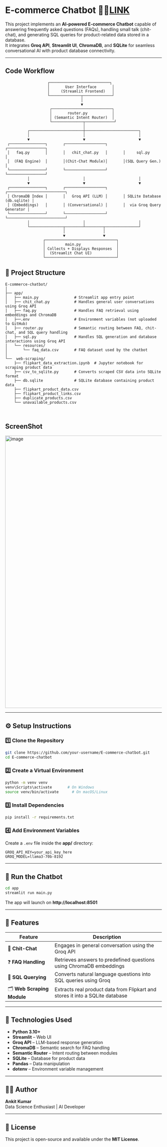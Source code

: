 # E-commerce Chatbot 🛒🤖[LINK](https://flipkart-chatbot.streamlit.app/)

This project implements an **AI-powered E-commerce Chatbot** capable of answering frequently asked questions (FAQs), handling small talk (chit-chat), and generating SQL queries for product-related data stored in a database.  
It integrates **Groq API**, **Streamlit UI**, **ChromaDB**, and **SQLite** for seamless conversational AI with product database connectivity.

---
## Code Workflow


```
                   ┌───────────────────────────┐
                   │       User Interface       │
                   │     (Streamlit Frontend)   │
                   └──────────────┬─────────────┘
                                  │
                                  ▼
                    ┌───────────────────────────┐
                    │       router.py           │
                    │ (Semantic Intent Router)  │
                    └──────────────┬─────────────┘
                                   │
          ┌────────────────────────┼────────────────────────┐
          │                        │                        │
          ▼                        ▼                        ▼
 ┌────────────────┐       ┌──────────────────┐       ┌─────────────────┐
 │   faq.py       │       │   chit_chat.py   │       │     sql.py      │
 │  (FAQ Engine)  │       │(Chit-Chat Module)│       │(SQL Query Gen.) │
 └────────────────┘       └──────────────────┘       └─────────────────┘
          │                        │                        │
          ▼                        ▼                        ▼
 ┌────────────────┐       ┌──────────────────┐       ┌──────────────────────────┐
 │ ChromaDB Index │       │   Groq API (LLM) │       │ SQLite Database (db.sqlite) │
 │ (Embeddings)   │       │ (Conversational) │       │  via Groq Query Generator │
 └────────────────┘       └──────────────────┘       └──────────────────────────┘
          │                        │                        │
          └───────────────┬────────┴────────┬───────────────┘
                          │                 │
                          ▼                 ▼
                 ┌────────────────────────────────┐
                 │         main.py                │
                 │ Collects + Displays Responses  │
                 │  (Streamlit Chat UI)           │
                 └────────────────────────────────┘

```
## 📁 Project Structure

```
E-commerce-chatbot/
│
├── app/
│   ├── main.py                # Streamlit app entry point
│   ├── chit_chat.py           # Handles general user conversations using Groq API
│   ├── faq.py                 # Handles FAQ retrieval using embeddings and ChromaDB
│   ├──.env                    # Environment variables (not uploaded to GitHub)
│   ├── router.py              # Semantic routing between FAQ, chit-chat, and SQL query handling
│   ├── sql.py                 # Handles SQL generation and database interactions using Groq API
│   └── resources/
│       └── faq_data.csv       # FAQ dataset used by the chatbot
│
└──  web-scraping/
    ├── flipkart_data_extraction.ipynb  # Jupyter notebook for scraping product data
    ├── csv_to_sqlite.py       # Converts scraped CSV data into SQLite format
    ├── db.sqlite              # SQLite database containing product data
    ├── flipkart_product_data.csv
    ├── flipkart_product_links.csv
    ├── duplicate_products.csv
    └── unavailable_products.csv
 
                      
```
## ScreenShot 


<img width="1916" height="872" alt="image" src="https://github.com/user-attachments/assets/15e6bb76-961d-4560-a91a-627b89b39004" />

---

## ⚙️ Setup Instructions

### 1️⃣ Clone the Repository
```bash
git clone https://github.com/your-username/E-commerce-chatbot.git
cd E-commerce-chatbot
```

### 2️⃣ Create a Virtual Environment
```bash
python -m venv venv
venv\Scripts\activate       # On Windows
source venv/bin/activate      # On macOS/Linux
```

### 3️⃣ Install Dependencies
```bash
pip install -r requirements.txt
```

### 4️⃣ Add Environment Variables

Create a `.env` file inside the **app/** directory:

```
GROQ_API_KEY=your_api_key_here
GROQ_MODEL=llama3-70b-8192
```

---

## 🚀 Run the Chatbot

```bash
cd app
streamlit run main.py
```

The app will launch on **http://localhost:8501**

---

## 🧠 Features

| Feature | Description |
|----------|-------------|
| 💬 **Chit-Chat** | Engages in general conversation using the Groq API |
| ❓ **FAQ Handling** | Retrieves answers to predefined questions using ChromaDB embeddings |
| 🧾 **SQL Querying** | Converts natural language questions into SQL queries using Groq |
| 🗂️ **Web Scraping Module** | Extracts real product data from Flipkart and stores it into a SQLite database |

---

## 🧩 Technologies Used

- **Python 3.10+**
- **Streamlit** – Web UI
- **Groq API** – LLM-based response generation
- **ChromaDB** – Semantic search for FAQ handling
- **Semantic Router** – Intent routing between modules
- **SQLite** – Database for product data
- **Pandas** – Data manipulation
- **dotenv** – Environment variable management

---

## 🧑‍💻 Author

**Ankit Kumar**  
Data Science Enthusiast | AI Developer  

---

## 📄 License

This project is open-source and available under the **MIT License**.
